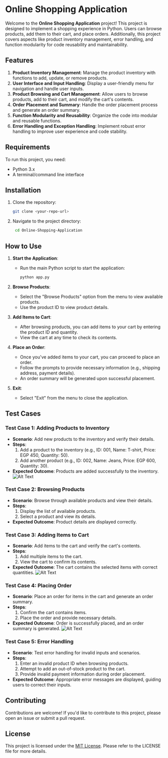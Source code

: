 # Online Shopping Application
Welcome to the **Online Shopping Application** project! This project is designed to implement a shopping experience in Python. Users can browse products, add them to their cart, and place orders. Additionally, this project covers aspects like product inventory management, error handling, and function modularity for code reusability and maintainability.

## Features
1. **Product Inventory Management**: Manage the product inventory with functions to add, update, or remove products.
2. **User Interface and Input Handling**: Display a user-friendly menu for navigation and handle user inputs.
3. **Product Browsing and Cart Management**: Allow users to browse products, add to their cart, and modify the cart's contents.
4. **Order Placement and Summary**: Handle the order placement process and generate an order summary.
5. **Function Modularity and Reusability**: Organize the code into modular and reusable functions.
6. **Error Handling and Exception Handling**: Implement robust error handling to improve user experience and code stability.

## Requirements
To run this project, you need:
- Python 3.x
- A terminal/command line interface

## Installation
1. Clone the repository:
   ```bash
   git clone <your-repo-url>

2. Navigate to the project directory:
    ```bash
     cd Online-Shopping-Application

## How to Use
1. **Start the Application**:
   - Run the main Python script to start the application:
     ```bash
     python app.py
     ```

2. **Browse Products**:
   - Select the "Browse Products" option from the menu to view available products.
   - Use the product ID to view product details.

3. **Add Items to Cart**:
   - After browsing products, you can add items to your cart by entering the product ID and quantity.
   - View the cart at any time to check its contents.

4. **Place an Order**:
   - Once you've added items to your cart, you can proceed to place an order.
   - Follow the prompts to provide necessary information (e.g., shipping address, payment details).
   - An order summary will be generated upon successful placement.

5. **Exit**:
   - Select "Exit" from the menu to close the application.

## Test Cases
### Test Case 1: Adding Products to Inventory
- **Scenario**: Add new products to the inventory and verify their details.
- **Steps**:
  1. Add a product to the inventory (e.g., ID: 001, Name: T-shirt, Price: EGP 450, Quantity: 50).
  2. Add another product (e.g., ID: 002, Name: Jeans, Price: EGP 600, Quantity: 30).
- **Expected Outcome**: Products are added successfully to the inventory.
![Alt Text](https://github.com/Tasneemsherif/Online-Shopping-Application/blob/main/Test-(2).png)

### Test Case 2: Browsing Products
- **Scenario**: Browse through available products and view their details.
- **Steps**:
  1. Display the list of available products.
  2. Select a product and view its details.
- **Expected Outcome**: Product details are displayed correctly.

### Test Case 3: Adding Items to Cart
- **Scenario**: Add items to the cart and verify the cart's contents.
- **Steps**:
  1. Add multiple items to the cart.
  2. View the cart to confirm its contents.
- **Expected Outcome**: The cart contains the selected items with correct quantities.
![Alt Text](https://github.com/Tasneemsherif/Online-Shopping-Application/blob/main/Test-(3).png)

### Test Case 4: Placing Order
- **Scenario**: Place an order for items in the cart and generate an order summary.
- **Steps**:
  1. Confirm the cart contains items.
  2. Place the order and provide necessary details.
- **Expected Outcome**: Order is successfully placed, and an order summary is generated.
![Alt Text](https://github.com/Tasneemsherif/Online-Shopping-Application/blob/main/Test-(4).PNG)

### Test Case 5: Error Handling
- **Scenario**: Test error handling for invalid inputs and scenarios.
- **Steps**:
  1. Enter an invalid product ID when browsing products.
  2. Attempt to add an out-of-stock product to the cart.
  3. Provide invalid payment information during order placement.
- **Expected Outcome**: Appropriate error messages are displayed, guiding users to correct their inputs.

## Contributing
Contributions are welcome! If you'd like to contribute to this project, please open an issue or submit a pull request.

## License
This project is licensed under the [MIT License](LICENSE). Please refer to the LICENSE file for more details.



